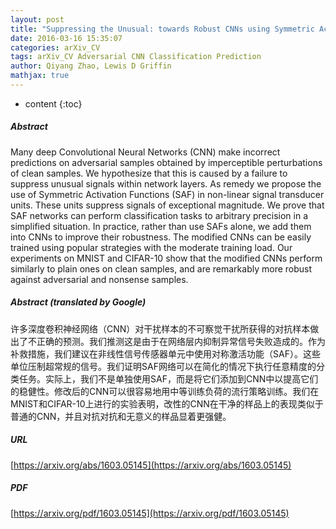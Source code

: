 ```yaml
---
layout: post
title: "Suppressing the Unusual: towards Robust CNNs using Symmetric Activation Functions"
date: 2016-03-16 15:35:07
categories: arXiv_CV
tags: arXiv_CV Adversarial CNN Classification Prediction
author: Qiyang Zhao, Lewis D Griffin
mathjax: true
---
```


* content
{:toc}

##### Abstract
Many deep Convolutional Neural Networks (CNN) make incorrect predictions on adversarial samples obtained by imperceptible perturbations of clean samples. We hypothesize that this is caused by a failure to suppress unusual signals within network layers. As remedy we propose the use of Symmetric Activation Functions (SAF) in non-linear signal transducer units. These units suppress signals of exceptional magnitude. We prove that SAF networks can perform classification tasks to arbitrary precision in a simplified situation. In practice, rather than use SAFs alone, we add them into CNNs to improve their robustness. The modified CNNs can be easily trained using popular strategies with the moderate training load. Our experiments on MNIST and CIFAR-10 show that the modified CNNs perform similarly to plain ones on clean samples, and are remarkably more robust against adversarial and nonsense samples.

##### Abstract (translated by Google)
许多深度卷积神经网络（CNN）对干扰样本的不可察觉干扰所获得的对抗样本做出了不正确的预测。我们推测这是由于在网络层内抑制异常信号失败造成的。作为补救措施，我们建议在非线性信号传感器单元中使用对称激活功能（SAF）。这些单位压制超常规的信号。我们证明SAF网络可以在简化的情况下执行任意精度的分类任务。实际上，我们不是单独使用SAF，而是将它们添加到CNN中以提高它们的稳健性。修改后的CNN可以很容易地用中等训练负荷的流行策略训练。我们在MNIST和CIFAR-10上进行的实验表明，改性的CNN在干净的样品上的表现类似于普通的CNN，并且对抗对抗和无意义的样品显着更强健。

##### URL
[https://arxiv.org/abs/1603.05145](https://arxiv.org/abs/1603.05145)

##### PDF
[https://arxiv.org/pdf/1603.05145](https://arxiv.org/pdf/1603.05145)


